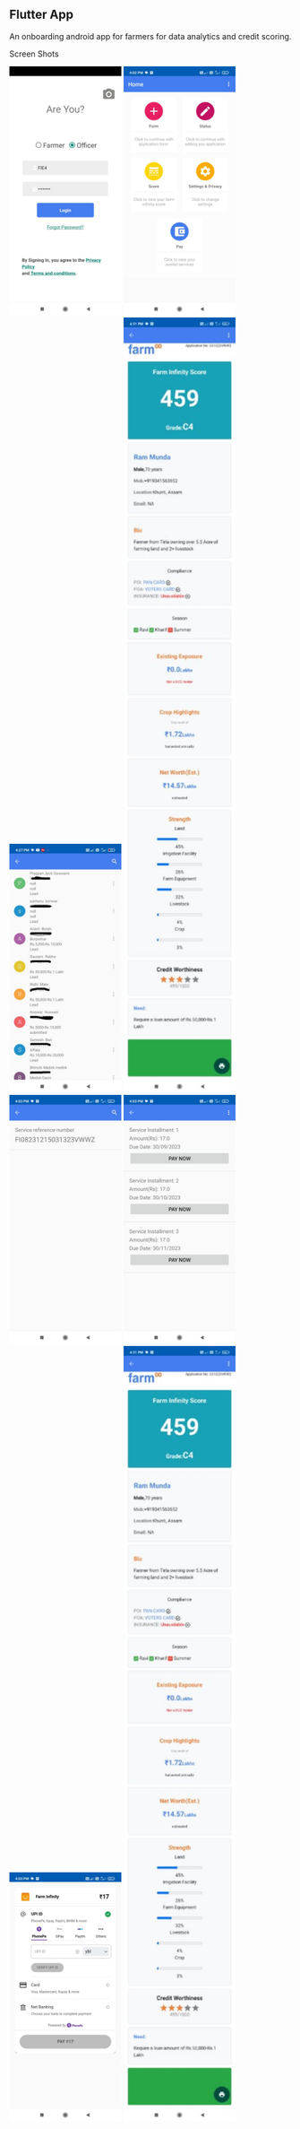 ## Flutter App ##

An onboarding android app for farmers for data analytics and credit scoring.

Screen Shots

<div>
<img src="./screenshots/WhatsApp Image 2024-09-23 at 5.01.34 PM (1).jpeg" alt="Flash Screen" width="200"/>
<img src="./screenshots/WhatsApp Image 2024-09-23 at 5.01.37 PM.jpeg" alt="Login Screen" width="200"/>
<img src="./screenshots/WhatsApp Image 2024-09-23 at 5.01.34 PM.jpeg" alt="Flash Screen" width="200"/>
<img src="./screenshots/WhatsApp Image 2024-09-23 at 5.01.37 PM (1).jpeg" alt="Upload document" width="200"/>
<img src="./screenshots/WhatsApp Image 2024-09-23 at 5.01.36 PM (2).jpeg" alt="Verify and upload" width="200"/>
<img src="./screenshots/WhatsApp Image 2024-09-23 at 5.01.36 PM (1).jpeg" alt="Verify and upload" width="200"/>
<img src="./screenshots/WhatsApp Image 2024-09-23 at 5.01.36 PM.jpeg" alt="Verify and upload" width="200"/>
<img src="./screenshots/WhatsApp Image 2024-09-23 at 5.01.37 PM (1).jpeg" alt="Verify and upload" width="200"/>
</div>
